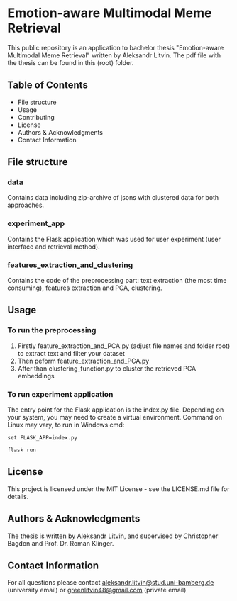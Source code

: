# Emotion-aware Multimodal Meme Retrieval

This public repository is an application to bachelor thesis "Emotion-aware Multimodal Meme Retrieval" written by Aleksandr Litvin.
The pdf file with the thesis can be found in this (root) folder.

## Table of Contents
- File structure
- Usage
- Contributing
- License
- Authors & Acknowledgments
- Contact Information

## File structure
### data
Contains data including zip-archive of jsons with clustered data for both approaches.
### experiment_app
Contains the Flask application which was used for user experiment (user interface and retrieval method).
### features_extraction_and_clustering
Contains the code of the preprocessing part: text extraction (the most time consuming), features extraction and PCA, clustering.

## Usage
### To run the preprocessing
1. Firstly feature_extraction_and_PCA.py (adjust file names and folder root) to extract text and filter your dataset
2. Then peform feature_extraction_and_PCA.py
3. After than clustering_function.py to cluster the retrieved PCA embeddings

### To run experiment application
The entry point for the Flask application is the index.py file. Depending on your system, you may need to create a virtual environment. Command on Linux may vary, to run in Windows cmd:

`set FLASK_APP=index.py`

`flask run`


## License

This project is licensed under the MIT License - see the LICENSE.md file for details.

## Authors & Acknowledgments

The thesis is written by Aleksandr Litvin, and supervised by Christopher Bagdon and Prof. Dr. Roman Klinger.

## Contact Information

For all questions please contact aleksandr.litvin@stud.uni-bamberg.de (university email) or greenlitvin48@gmail.com (private email)
